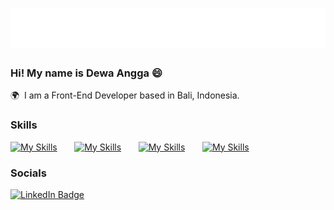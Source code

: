 <h1 align="center">
  <img src="https://github.com/DewaaAngga1997/DewaaAngga1997/blob/main/name.svg" alt="Dewa Angga" />
</h1>

### Hi! My name is Dewa Angga 😄

🌍  I am a Front-End Developer based in Bali, Indonesia.
<br/>

### Skills

[![My Skills](https://skillicons.dev/icons?i=html,css)](https://skillicons.dev) &nbsp;&nbsp;&nbsp;&nbsp;&nbsp; [![My Skills](https://skillicons.dev/icons?i=js,react)](https://skillicons.dev) &nbsp;&nbsp;&nbsp;&nbsp;&nbsp; [![My Skills](https://skillicons.dev/icons?i=tailwind,scss)](https://skillicons.dev) &nbsp;&nbsp;&nbsp;&nbsp;&nbsp; [![My Skills](https://skillicons.dev/icons?i=github)](https://skillicons.dev)
<br/>

### Socials

<div id="badges">
  <a href="[[https://www.linkedin.com/in/stefan-topalovic-dev](https://www.linkedin.com/in/dewa-angga-9b633b211/)/](https://www.linkedin.com/in/dewa-angga-9b633b211/)">
    <img src="https://img.shields.io/badge/LinkedIn-blue?style=for-the-badge&logo=linkedin&logoColor=white" alt="LinkedIn Badge"/>
  </a>
</div>
